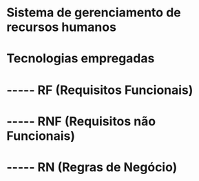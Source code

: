 # Sistema de gerenciamento de recursos humanos

# Tecnologias empregadas

# ----- RF (Requisitos Funcionais)

# ----- RNF (Requisitos não Funcionais)

# ----- RN (Regras de Negócio)